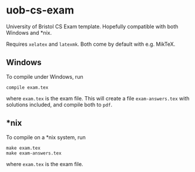 # uob-cs-exam

University of Bristol CS Exam template. Hopefully compatible with both Windows and *nix.

Requires `xelatex` and `latexmk`. Both come by default with e.g. MikTeX.

## Windows

To compile under Windows, run
```
compile exam.tex
````
where `exam.tex` is the exam file. This will create a file `exam-answers.tex` with solutions included, and compile both to `pdf`.

## *nix

To compile on a *nix system, run
```
make exam.tex
make exam-answers.tex
```
where `exam.tex` is the exam file.
